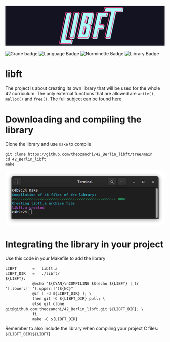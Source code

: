 ![Libft logo](.media/libft_logo.png)

![Grade badge](https://img.shields.io/badge/125_%2F_100-004d40?label=final%20grade&labelColor=151515&logo=data:image/svg%2bxml;base64,PHN2ZyB4bWxucz0iaHR0cDovL3d3dy53My5vcmcvMjAwMC9zdmciIGhlaWdodD0iMjRweCIgdmlld0JveD0iMCAwIDI0IDI0IiB3aWR0aD0iMjRweCIgZmlsbD0iI0ZGRkZGRiI+PHBhdGggZD0iTTAgMGgyNHYyNEgweiIgZmlsbD0ibm9uZSIvPjxwYXRoIGQ9Ik0xMiAxNy4yN0wxOC4xOCAyMWwtMS42NC03LjAzTDIyIDkuMjRsLTcuMTktLjYxTDEyIDIgOS4xOSA4LjYzIDIgOS4yNGw1LjQ2IDQuNzNMNS44MiAyMXoiLz48L3N2Zz4=) ![Language Badge](https://img.shields.io/badge/C-fe428e?logo=C&label=language&labelColor=151515) ![Norminette Badge](https://img.shields.io/badge/passing-brightgreen?logo=42&label=norminette&labelColor=151515) ![Library Badge](https://img.shields.io/badge/none-c40233?logo=GitHub&label=library%20used&labelColor=151515)

# libft

The project is about creating its own library that will be used for the whole 42 curriculum. 
The only external functions that are allowed are `write()`, `malloc()` and `free()`. 
The full subject can be found [here](.media/en.subject.pdf).

# Downloading and compiling the library

Clone the library and use `make` to compile
```
git clone https://github.com/theozanchi/42_Berlin_libft/tree/main
cd 42_Berlin_libft
make
```

![Compilation screenshot](.media/compilation_complete_screenshot.png)

# Integrating the library in your project

Use this code in your Makefile to add the library
```
LIBFT       =	libft.a
LIBFT_DIR   =	./libft/
${LIBFT}:
            @echo "${CYAN}\nCOMPILING $$(echo ${LIBFT} | tr '[:lower:]' '[:upper:]')${NC}"
            @if [ -d ${LIBFT_DIR} ]; \
            then git -C ${LIBFT_DIR} pull; \
            else git clone git@github.com:theozanchi/42_Berlin_libft.git ${LIBFT_DIR}; \
            fi
            make -C ${LIBFT_DIR}
```

Remember to also include the library when compiling your project C files: `${LIBFT_DIR}${LIBFT}`

